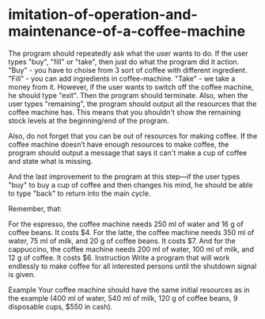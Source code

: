 # imitation-of-operation-and-maintenance-of-a-coffee-machine

The program should repeatedly ask what the user wants to do. If the user types "buy", "fill" or "take", then just do what the program did it action. "Buy" -  you have to choise from 3 sort of coffee with different ingredient. "Fill" - you can add ingredients in coffee-machine. "Take" - we take a money from it. However, if the user wants to switch off the coffee machine, he should type "exit". Then the program should terminate. Also, when the user types "remaining", the program should output all the resources that the coffee machine has. This means that you shouldn't show the remaining stock levels at the beginning/end of the program.

Also, do not forget that you can be out of resources for making coffee. If the coffee machine doesn’t have enough resources to make coffee, the program should output a message that says it can't make a cup of coffee and state what is missing.

And the last improvement to the program at this step—if the user types "buy" to buy a cup of coffee and then changes his mind, he should be able to type "back" to return into the main cycle.

Remember, that:

For the espresso, the coffee machine needs 250 ml of water and 16 g of coffee beans. It costs $4.
For the latte, the coffee machine needs 350 ml of water, 75 ml of milk, and 20 g of coffee beans. It costs $7.
And for the cappuccino, the coffee machine needs 200 ml of water, 100 ml of milk, and 12 g of coffee. It costs $6.
Instruction
Write a program that will work endlessly to make coffee for all interested persons until the shutdown signal is given.

Example
Your coffee machine should have the same initial resources as in the example (400 ml of water, 540 ml of milk, 120 g of coffee beans, 9 disposable cups, $550 in cash).
